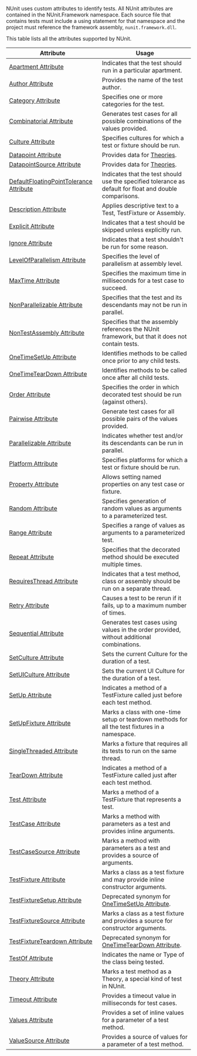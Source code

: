 NUnit uses custom attributes to identify tests. All NUnit attributes are contained in the NUnit.Framework namespace. Each source file that contains tests must include a using statement for that namespace and the project must reference the framework assembly, `nunit.framework.dll`.

This table lists all the attributes supported by NUnit. 

|   Attribute                       |    Usage    |
|-----------------------------------|-------------|
| [Apartment Attribute](attributes/apartment.md)           | Indicates that the test should run in a particular apartment. |
| [Author Attribute](attributes/author.md)              | Provides the name of the test author. |
| [Category Attribute](attributes/category.md)            | Specifies one or more categories for the test. |
| [Combinatorial Attribute](attributes/combinatorial.md)       | Generates test cases for all possible combinations of the values provided. |
| [Culture Attribute](attributes/culture.md)             | Specifies cultures for which a test or fixture should be run. |
| [Datapoint Attribute](attributes/datapoint.md)           | Provides data for [Theories](xref:Theory-Attribute). |
| [DatapointSource Attribute](attributes/datapointsource.md)     | Provides data for [Theories](xref:Theory-Attribute). |
| [DefaultFloatingPointTolerance Attribute](attributes/defaultfloatingpointtolerance.md) | Indicates that the test should use the specified tolerance as default for float and double comparisons. |
| [Description Attribute](attributes/description.md)         | Applies descriptive text to a Test, TestFixture or Assembly. |
| [Explicit Attribute](attributes/explicit.md)            | Indicates that a test should be skipped unless explicitly run. |
| [Ignore Attribute](attributes/ignore.md)              | Indicates that a test shouldn't be run for some reason. |
| [LevelOfParallelism Attribute](attributes/levelofparallelism.md)  | Specifies the level of parallelism at assembly level. |
| [MaxTime Attribute](attributes/maxtime.md)             | Specifies the maximum time in milliseconds for a test case to succeed. |
| [NonParallelizable Attribute](attributes/nonparallelizable.md)   | Specifies that the test and its descendants may not be run in parallel. |
| [NonTestAssembly Attribute](attributes/nontestassembly.md)     | Specifies that the assembly references the NUnit framework, but that it does not contain tests. |
| [OneTimeSetUp Attribute](attributes/onetimesetup.md)        | Identifies methods to be called once prior to any child tests. |
| [OneTimeTearDown Attribute](attributes/onetimeteardown.md)     | Identifies methods to be called once after all child tests. |
| [Order Attribute](attributes/order.md)               | Specifies the order in which decorated test should be run (against others). |
| [Pairwise Attribute](attributes/pairwise.md)            | Generate test cases for all possible pairs of the values provided. |
| [Parallelizable Attribute](attributes/parallelizable.md)      | Indicates whether test and/or its descendants can be run in parallel. |
| [Platform Attribute](attributes/platform.md)            | Specifies platforms for which a test or fixture should be run. |
| [Property Attribute](attributes/property.md)            | Allows setting named properties on any test case or fixture. |
| [Random Attribute](attributes/random.md)              | Specifies generation of random values as arguments to a parameterized test. |
| [Range Attribute](attributes/range.md)               | Specifies a range of values as arguments to a parameterized test. |
| [Repeat Attribute](attributes/repeat.md)              | Specifies that the decorated method should be executed multiple times. |
| [RequiresThread Attribute](attributes/requiresthread.md)      | Indicates that a test method, class or assembly should be run on a separate thread. |
| [Retry Attribute](attributes/retry.md)               | Causes a test to be rerun if it fails, up to a maximum number of times. |
| [Sequential Attribute](attributes/sequential.md)          | Generates test cases using values in the order provided, without additional combinations. |
| [SetCulture Attribute](attributes/setculture.md)          | Sets the current Culture for the duration of a test. |
| [SetUICulture Attribute](attributes/setuiculture.md)        | Sets the current UI Culture for the duration of a test. |
| [SetUp Attribute](attributes/setup.md)               | Indicates a method of a TestFixture called just before each test method. |
| [SetUpFixture Attribute](attributes/setupfixture.md)        | Marks a class with one-time setup or teardown methods for all the test fixtures in a namespace. |
| [SingleThreaded Attribute](attributes/singlethreaded.md)      | Marks a fixture that requires all its tests to run on the same thread. |
| [TearDown Attribute](attributes/teardown.md)            | Indicates a method of a TestFixture called just after each test method. |
| [Test Attribute](attributes/test.md)                | Marks a method of a TestFixture that represents a test. |
| [TestCase Attribute](attributes/testcase.md)            | Marks a method with parameters as a test and provides inline arguments. |
| [TestCaseSource Attribute](attributes/testcasesource.md)      | Marks a method with parameters as a test and provides a source of arguments. |
| [TestFixture Attribute](attributes/testfixture.md)         | Marks a class as a test fixture and may provide inline constructor arguments. |
| [TestFixtureSetup Attribute](attributes/testfixturesetup.md)    | Deprecated synonym for [OneTimeSetUp Attribute](attributes/onetimesetup.md). |
| [TestFixtureSource Attribute](attributes/testfixturesource.md)   | Marks a class as a test fixture and provides a source for constructor arguments. |
| [TestFixtureTeardown Attribute](attributes/testfixtureteardown.md) | Deprecated synonym for [OneTimeTearDown Attribute](attributes/onetimeteardown.md). |
| [TestOf Attribute](attributes/testof.md)              | Indicates the name or Type of the class being tested. |
| [Theory Attribute](attributes/theory.md)              | Marks a test method as a Theory, a special kind of test in NUnit. |
| [Timeout Attribute](attributes/timeout.md)             | Provides a timeout value in milliseconds for test cases. |
| [Values Attribute](attributes/values.md)              | Provides a set of inline values for a parameter of a test method. |
| [ValueSource Attribute](attributes/valuesource.md)         | Provides a source of values for a parameter of a test method. |
